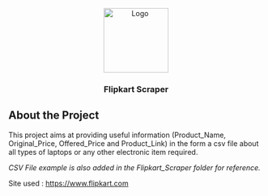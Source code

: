 <p align="center">
  <a  href="https://github.com/vineetbiyani09/RevMeUp/new/master/Flipkart_Scraper">
    <img src="https://image.shutterstock.com/image-vector/handdrawn-sketch-laptop-computer-notebook-260nw-1694309356.jpg" alt="Logo" width="auto" height="128">
  </a>
  <h3 align="center">Flipkart Scraper</h3>
</p>

## About the Project
This project aims at providing useful information (Product_Name, Original_Price, Offered_Price and Product_Link) in the form a csv file about all types of laptops or any other electronic item required. 

*CSV File example is also added in the Flipkart_Scraper folder for reference.*

Site used : https://www.flipkart.com
